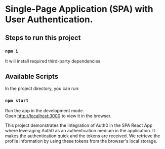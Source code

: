 # Single-Page Application (SPA) with User Authentication.

## Steps to run this project

### `npm i`

It will install required third-party dependencies

## Available Scripts

In the project directory, you can run:

### `npm start`

Run the app in the development mode.\
Open [http://localhost:3000](http://localhost:3000) to view it in the browser.

This project demonstrates the integration of Auth0 in the SPA React App where leveraging Auth0 as an authentication medium 
in the application. It makes the authentication quick and the tokens are received. We retrieve the profile information by using these tokens from the browser's local storage.


